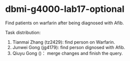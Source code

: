 # dbmi-g4000-lab17-optional
Find patients on warfarin after being diagnosed with Afib.

Task distribution:
1. Tianmai Zhang (tz2429): find person on Warfarin.
2. Junwei Gong (jg4179): find person dignosed with Afib.
3. Qiuyu Gong ()： merge changes and finish the query.
